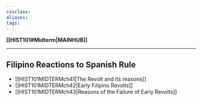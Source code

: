 ```yaml
---
cssclass:
aliases:
tags:
---
```

**[[HIST101#Midterm|MAINHUB]]**

---
## Filipino Reactions to Spanish Rule
- [[HIST101MIDTERMch41|The Revolt and its reasons]]
- [[HIST101MIDTERMch42|Early Filipino Revolts]]
- [[HIST101MIDTERMch43|Reasons of the Failure of Early Revolts]]
